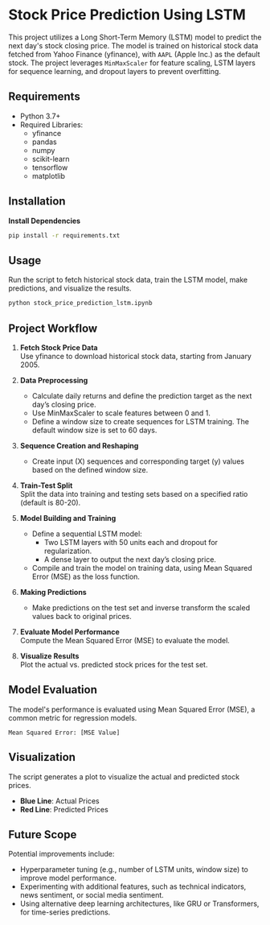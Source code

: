  
# Stock Price Prediction Using LSTM

This project utilizes a Long Short-Term Memory (LSTM) model to predict the next day's stock closing price. The model is trained on historical stock data fetched from Yahoo Finance (yfinance), with `AAPL` (Apple Inc.) as the default stock. The project leverages `MinMaxScaler` for feature scaling, LSTM layers for sequence learning, and dropout layers to prevent overfitting.



## Requirements

- Python 3.7+
- Required Libraries:
  - yfinance
  - pandas
  - numpy
  - scikit-learn
  - tensorflow
  - matplotlib

## Installation

 **Install Dependencies**
   ```bash
   pip install -r requirements.txt
   ```

## Usage

Run the script to fetch historical stock data, train the LSTM model, make predictions, and visualize the results.

```bash
python stock_price_prediction_lstm.ipynb
```

## Project Workflow

1. **Fetch Stock Price Data**  
   Use yfinance to download historical stock data, starting from January 2005.

2. **Data Preprocessing**  
   - Calculate daily returns and define the prediction target as the next day’s closing price.
   - Use MinMaxScaler to scale features between 0 and 1.
   - Define a window size to create sequences for LSTM training. The default window size is set to 60 days.

3. **Sequence Creation and Reshaping**  
   - Create input (X) sequences and corresponding target (y) values based on the defined window size.

4. **Train-Test Split**  
   Split the data into training and testing sets based on a specified ratio (default is 80-20).

5. **Model Building and Training**  
   - Define a sequential LSTM model:
     - Two LSTM layers with 50 units each and dropout for regularization.
     - A dense layer to output the next day’s closing price.
   - Compile and train the model on training data, using Mean Squared Error (MSE) as the loss function.

6. **Making Predictions**  
   - Make predictions on the test set and inverse transform the scaled values back to original prices.

7. **Evaluate Model Performance**  
   Compute the Mean Squared Error (MSE) to evaluate the model.

8. **Visualize Results**  
   Plot the actual vs. predicted stock prices for the test set.

## Model Evaluation

The model's performance is evaluated using Mean Squared Error (MSE), a common metric for regression models.

```plaintext
Mean Squared Error: [MSE Value]
```

## Visualization

The script generates a plot to visualize the actual and predicted stock prices.

- **Blue Line**: Actual Prices
- **Red Line**: Predicted Prices

## Future Scope

Potential improvements include:
- Hyperparameter tuning (e.g., number of LSTM units, window size) to improve model performance.
- Experimenting with additional features, such as technical indicators, news sentiment, or social media sentiment.
- Using alternative deep learning architectures, like GRU or Transformers, for time-series predictions.
